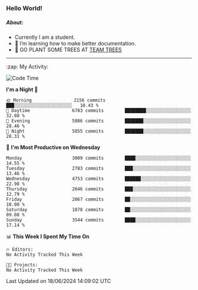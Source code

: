 ### Hello World!

##### About:
- Currently I am a student.
- 🌱 I’m learning how to make better documentation.
- 🌱 GO PLANT SOME TREES AT [TEAM TREES](https://teamtrees.org/)

---
  <summary>:zap: My Activity:</summary>
  
<!--START_SECTION:waka-->
![Code Time](http://img.shields.io/badge/Code%20Time-1%2C377%20hrs%2025%20mins-blue)

**I'm a Night 🦉** 

```text
🌞 Morning                2156 commits        ███░░░░░░░░░░░░░░░░░░░░░░   10.43 % 
🌆 Daytime                6783 commits        ████████░░░░░░░░░░░░░░░░░   32.80 % 
🌃 Evening                5886 commits        ███████░░░░░░░░░░░░░░░░░░   28.46 % 
🌙 Night                  5855 commits        ███████░░░░░░░░░░░░░░░░░░   28.31 % 
```
📅 **I'm Most Productive on Wednesday** 

```text
Monday                   3009 commits        ████░░░░░░░░░░░░░░░░░░░░░   14.55 % 
Tuesday                  2783 commits        ███░░░░░░░░░░░░░░░░░░░░░░   13.46 % 
Wednesday                4753 commits        ██████░░░░░░░░░░░░░░░░░░░   22.98 % 
Thursday                 2646 commits        ███░░░░░░░░░░░░░░░░░░░░░░   12.79 % 
Friday                   2067 commits        ██░░░░░░░░░░░░░░░░░░░░░░░   10.00 % 
Saturday                 1878 commits        ██░░░░░░░░░░░░░░░░░░░░░░░   09.08 % 
Sunday                   3544 commits        ████░░░░░░░░░░░░░░░░░░░░░   17.14 % 
```


📊 **This Week I Spent My Time On** 

```text
🔥 Editors: 
No Activity Tracked This Week

🐱‍💻 Projects: 
No Activity Tracked This Week
```


 Last Updated on 18/06/2024 14:09:02 UTC
<!--END_SECTION:waka-->
